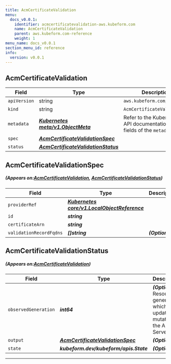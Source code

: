 ```yaml
---
title: AcmCertificateValidation
menu:
  docs_v0.0.1:
    identifier: acmcertificatevalidation-aws.kubeform.com
    name: AcmCertificateValidation
    parent: aws.kubeform.com-reference
    weight: 1
menu_name: docs_v0.0.1
section_menu_id: reference
info:
  version: v0.0.1
---
```


## AcmCertificateValidation
| Field | Type | Description |
| ------ | ----- | ----------- |
| `apiVersion` | string | `aws.kubeform.com/v1alpha1` |
|    `kind` | string | `AcmCertificateValidation` |
| `metadata` | ***[Kubernetes meta/v1.ObjectMeta](https://kubernetes.io/docs/reference/generated/kubernetes-api/v1.13/#objectmeta-v1-meta)***|Refer to the Kubernetes API documentation for the fields of the `metadata` field.|
| `spec` | ***[AcmCertificateValidationSpec](#AcmCertificateValidationSpec)***||
| `status` | ***[AcmCertificateValidationStatus](#AcmCertificateValidationStatus)***||
## AcmCertificateValidationSpec
##### (Appears on:[AcmCertificateValidation](#AcmCertificateValidation), [AcmCertificateValidationStatus](#AcmCertificateValidationStatus))
| Field | Type | Description |
| ------ | ----- | ----------- |
| `providerRef` | ***[Kubernetes core/v1.LocalObjectReference](https://kubernetes.io/docs/reference/generated/kubernetes-api/v1.13/#localobjectreference-v1-core)***||
| `id` | ***string***||
| `certificateArn` | ***string***||
| `validationRecordFqdns` | ***[]string***| ***(Optional)*** |
## AcmCertificateValidationStatus
##### (Appears on:[AcmCertificateValidation](#AcmCertificateValidation))
| Field | Type | Description |
| ------ | ----- | ----------- |
| `observedGeneration` | ***int64***| ***(Optional)*** Resource generation, which is updated on mutation by the API Server.|
| `output` | ***[AcmCertificateValidationSpec](#AcmCertificateValidationSpec)***| ***(Optional)*** |
| `state` | ***kubeform.dev/kubeform/apis.State***| ***(Optional)*** |
---

